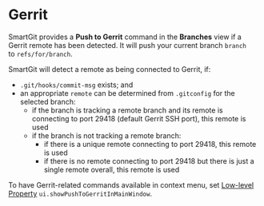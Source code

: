 # Gerrit

SmartGit provides a **Push to Gerrit** command in the **Branches** view
if a Gerrit remote has been detected. It will push your current branch
`branch` to `refs/for/branch`.

SmartGit will detect a remote as being connected to Gerrit, if:

-   `.git/hooks/commit-msg` exists; and
-   an appropriate `remote` can be determined from `.gitconfig` for the
    selected branch:  
    -   if the branch is tracking a remote branch and its remote is
        connecting to port 29418 (default Gerrit SSH port), this remote
        is used
    -   if the branch is not tracking a remote branch:
        -   if there is a unique remote connecting to port 29418, this
            remote is used
        -   if there is no remote connecting to port 29418 but there is
            just a single remote overall, this remote is used



To have Gerrit-related commands available in context menu,
set [Low-level Property](System-Properties.md)
`ui.showPushToGerritInMainWindow`.


